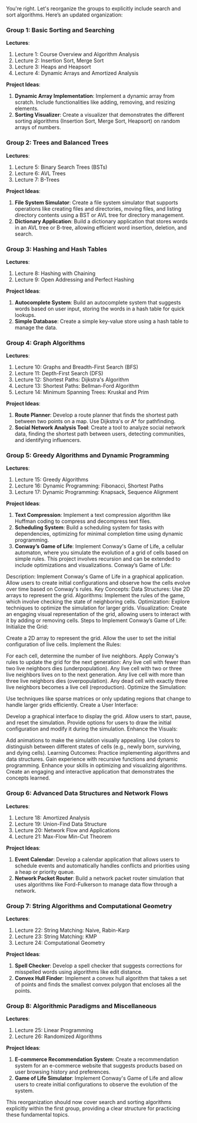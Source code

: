 You're right. Let's reorganize the groups to explicitly include search and sort algorithms. Here’s an updated organization:

### Group 1: Basic Sorting and Searching
**Lectures**:
1. Lecture 1: Course Overview and Algorithm Analysis
2. Lecture 2: Insertion Sort, Merge Sort
3. Lecture 3: Heaps and Heapsort
4. Lecture 4: Dynamic Arrays and Amortized Analysis

**Project Ideas**:
1. **Dynamic Array Implementation**: Implement a dynamic array from scratch. Include functionalities like adding, removing, and resizing elements.
2. **Sorting Visualizer**: Create a visualizer that demonstrates the different sorting algorithms (Insertion Sort, Merge Sort, Heapsort) on random arrays of numbers.

### Group 2: Trees and Balanced Trees
**Lectures**:
1. Lecture 5: Binary Search Trees (BSTs)
2. Lecture 6: AVL Trees
3. Lecture 7: B-Trees

**Project Ideas**:
1. **File System Simulator**: Create a file system simulator that supports operations like creating files and directories, moving files, and listing directory contents using a BST or AVL tree for directory management.
2. **Dictionary Application**: Build a dictionary application that stores words in an AVL tree or B-tree, allowing efficient word insertion, deletion, and search.

### Group 3: Hashing and Hash Tables
**Lectures**:
1. Lecture 8: Hashing with Chaining
2. Lecture 9: Open Addressing and Perfect Hashing

**Project Ideas**:
1. **Autocomplete System**: Build an autocomplete system that suggests words based on user input, storing the words in a hash table for quick lookups.
2. **Simple Database**: Create a simple key-value store using a hash table to manage the data.

### Group 4: Graph Algorithms
**Lectures**:
1. Lecture 10: Graphs and Breadth-First Search (BFS)
2. Lecture 11: Depth-First Search (DFS)
3. Lecture 12: Shortest Paths: Dijkstra's Algorithm
4. Lecture 13: Shortest Paths: Bellman-Ford Algorithm
5. Lecture 14: Minimum Spanning Trees: Kruskal and Prim

**Project Ideas**:
1. **Route Planner**: Develop a route planner that finds the shortest path between two points on a map. Use Dijkstra's or A* for pathfinding.
2. **Social Network Analysis Tool**: Create a tool to analyze social network data, finding the shortest path between users, detecting communities, and identifying influencers.

### Group 5: Greedy Algorithms and Dynamic Programming
**Lectures**:
1. Lecture 15: Greedy Algorithms
2. Lecture 16: Dynamic Programming: Fibonacci, Shortest Paths
3. Lecture 17: Dynamic Programming: Knapsack, Sequence Alignment

**Project Ideas**:
1. **Text Compression**: Implement a text compression algorithm like Huffman coding to compress and decompress text files.
2. **Scheduling System**: Build a scheduling system for tasks with dependencies, optimizing for minimal completion time using dynamic programming.
3. **Conway’s Game of Life**: Implement Conway's Game of Life, a cellular automaton, where you simulate the evolution of a grid of cells based on simple rules. This project involves recursion and can be extended to include optimizations and visualizations.
Conway’s Game of Life:

Description: Implement Conway's Game of Life in a graphical application. Allow users to create initial configurations and observe how the cells evolve over time based on Conway's rules.
Key Concepts:
Data Structures: Use 2D arrays to represent the grid.
Algorithms: Implement the rules of the game, which involve checking the state of neighboring cells.
Optimization: Explore techniques to optimize the simulation for larger grids.
Visualization: Create an engaging visual representation of the grid, allowing users to interact with it by adding or removing cells.
Steps to Implement Conway’s Game of Life:
Initialize the Grid:

Create a 2D array to represent the grid.
Allow the user to set the initial configuration of live cells.
Implement the Rules:

For each cell, determine the number of live neighbors.
Apply Conway's rules to update the grid for the next generation:
Any live cell with fewer than two live neighbors dies (underpopulation).
Any live cell with two or three live neighbors lives on to the next generation.
Any live cell with more than three live neighbors dies (overpopulation).
Any dead cell with exactly three live neighbors becomes a live cell (reproduction).
Optimize the Simulation:

Use techniques like sparse matrices or only updating regions that change to handle larger grids efficiently.
Create a User Interface:

Develop a graphical interface to display the grid.
Allow users to start, pause, and reset the simulation.
Provide options for users to draw the initial configuration and modify it during the simulation.
Enhance the Visuals:

Add animations to make the simulation visually appealing.
Use colors to distinguish between different states of cells (e.g., newly born, surviving, and dying cells).
Learning Outcomes:
Practice implementing algorithms and data structures.
Gain experience with recursive functions and dynamic programming.
Enhance your skills in optimizing and visualizing algorithms.
Create an engaging and interactive application that demonstrates the concepts learned.

### Group 6: Advanced Data Structures and Network Flows
**Lectures**:
1. Lecture 18: Amortized Analysis
2. Lecture 19: Union-Find Data Structure
3. Lecture 20: Network Flow and Applications
4. Lecture 21: Max-Flow Min-Cut Theorem

**Project Ideas**:
1. **Event Calendar**: Develop a calendar application that allows users to schedule events and automatically handles conflicts and priorities using a heap or priority queue.
2. **Network Packet Router**: Build a network packet router simulation that uses algorithms like Ford-Fulkerson to manage data flow through a network.

### Group 7: String Algorithms and Computational Geometry
**Lectures**:
1. Lecture 22: String Matching: Naive, Rabin-Karp
2. Lecture 23: String Matching: KMP
3. Lecture 24: Computational Geometry

**Project Ideas**:
1. **Spell Checker**: Develop a spell checker that suggests corrections for misspelled words using algorithms like edit distance.
2. **Convex Hull Finder**: Implement a convex hull algorithm that takes a set of points and finds the smallest convex polygon that encloses all the points.

### Group 8: Algorithmic Paradigms and Miscellaneous
**Lectures**:
1. Lecture 25: Linear Programming
2. Lecture 26: Randomized Algorithms

**Project Ideas**:
1. **E-commerce Recommendation System**: Create a recommendation system for an e-commerce website that suggests products based on user browsing history and preferences.
2. **Game of Life Simulator**: Implement Conway's Game of Life and allow users to create initial configurations to observe the evolution of the system.

This reorganization should now cover search and sorting algorithms explicitly within the first group, providing a clear structure for practicing these fundamental topics.
